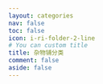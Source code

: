 ```yaml
---
layout: categories
nav: false
toc: false
icon: i-ri-folder-2-line
# You can custom title
title: 杂物铺分类
comment: false
aside: false
---
```

